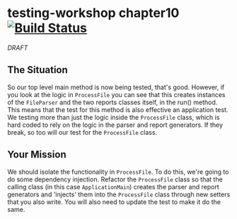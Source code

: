 # testing-workshop chapter10 [![Build Status](https://api.travis-ci.org/the-james-burton/testing-workshop.svg?branch=chapter10)](https://travis-ci.org/the-james-burton/testing-workshop)

*DRAFT*

## The Situation

So our top level main method is now being tested, that's good. However, if you look at the logic in `ProcessFile` you can see that this creates instances of the `FileParser` and the two reports classes itself, in the run() method. This means that the test for this method is also effective an application test. We testing more than just the logic inside the `ProcessFile` class, which is hard coded to rely on the logic in the parser and report generators. If they break, so too will our test for the `ProcessFile` class.

## Your Mission

We should isolate the functionality in `ProcessFile`. To do this, we're going to do some dependency injection. Refactor the `ProcessFile` class so that the calling class (in this case `ApplicationMain`) creates the parser and report generators and 'injects' them into the `ProcessFile` class through new setters that you also write. You will also need to update the test to make it do the same.
